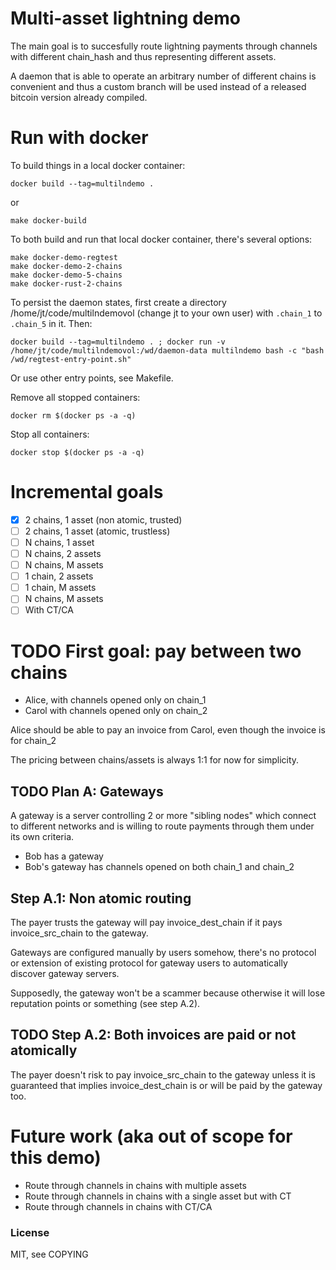 
# Multi-asset lightning demo

The main goal is to succesfully route lightning payments through
channels with different chain_hash and thus representing different
assets.

A daemon that is able to operate an arbitrary number of different
chains is convenient and thus a custom branch will be used instead of
a released bitcoin version already compiled.

# Run with docker

To build things in a local docker container:

	docker build --tag=multilndemo .

or

	make docker-build

To both build and run that local docker container, there's several options:

	make docker-demo-regtest
	make docker-demo-2-chains
	make docker-demo-5-chains
	make docker-rust-2-chains


To persist the daemon states, first create a directory
/home/jt/code/multilndemovol (change jt to your own user) with `.chain_1`
to `.chain_5` in it. Then:

```
docker build --tag=multilndemo . ; docker run -v /home/jt/code/multilndemovol:/wd/daemon-data multilndemo bash -c "bash /wd/regtest-entry-point.sh"
```

Or use other entry points, see Makefile.

Remove all stopped containers:

```
docker rm $(docker ps -a -q)
```

Stop all containers:

```
docker stop $(docker ps -a -q)
```

# Incremental goals

- [x] 2 chains, 1 asset (non atomic, trusted)
- [ ] 2 chains, 1 asset (atomic, trustless)
- [ ] N chains, 1 asset
- [ ] N chains, 2 assets
- [ ] N chains, M assets
- [ ] 1 chain, 2 assets
- [ ] 1 chain, M assets
- [ ] N chains, M assets
- [ ] With CT/CA

# TODO First goal: pay between two chains

- Alice, with channels opened only on chain_1
- Carol with channels opened only on chain_2

Alice should be able to pay an invoice from Carol, even though the invoice is for chain_2

The pricing between chains/assets is always 1:1 for now for simplicity.

## TODO Plan A: Gateways

A gateway is a server controlling 2 or more "sibling nodes" which
connect to different networks and is willing to route payments through
them under its own criteria.

- Bob has a gateway
- Bob's gateway has channels opened on both chain_1 and chain_2

## Step A.1: Non atomic routing

The payer trusts the gateway will pay invoice_dest_chain if it pays
invoice_src_chain to the gateway.

Gateways are configured manually by users somehow, there's no protocol
or extension of existing protocol for gateway users to automatically
discover gateway servers.

Supposedly, the gateway won't be a scammer because otherwise it will
lose reputation points or something (see step A.2).

## TODO Step A.2: Both invoices are paid or not atomically

The payer doesn't risk to pay invoice_src_chain to the gateway unless it is guaranteed
that implies invoice_dest_chain is or will be paid by the gateway too.

# Future work (aka out of scope for this demo)

- Route through channels in chains with multiple assets
- Route through channels in chains with a single asset but with CT
- Route through channels in chains with CT/CA

### License

MIT, see COPYING

